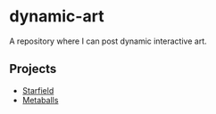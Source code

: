 # dynamic-art

A repository where I can post dynamic interactive art.

## Projects

* [Starfield](./starfield/)
* [Metaballs](./metaballs/)
